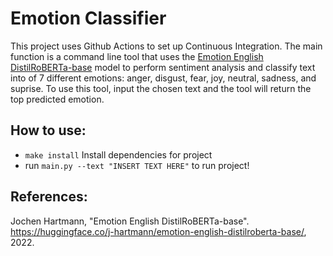 # Emotion Classifier

This project uses Github Actions to set up Continuous Integration. The main function is a command line tool that uses the [Emotion English DistilRoBERTa-base](https://huggingface.co/j-hartmann/emotion-english-distilroberta-base) model to perform sentiment analysis and classify text into of 7 different emotions: anger, disgust, fear, joy, neutral, sadness, and suprise.
To use this tool, input the chosen text and the tool will return the top predicted emotion.


## How to use:
- `make install` Install dependencies for project
- run `main.py --text "INSERT TEXT HERE"` to run project!

## References:
Jochen Hartmann, "Emotion English DistilRoBERTa-base". https://huggingface.co/j-hartmann/emotion-english-distilroberta-base/, 2022.

